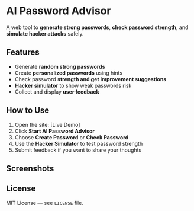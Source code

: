 # AI Password Advisor

A web tool to **generate strong passwords**, **check password strength**, and **simulate hacker attacks** safely.

## Features
- Generate **random strong passwords**
- Create **personalized passwords** using hints
- Check password **strength and get improvement suggestions**
- **Hacker simulator** to show weak passwords risk
- Collect and display **user feedback**

## How to Use
1. Open the site: [Live Demo]
2. Click **Start AI Password Advisor**
3. Choose **Create Password** or **Check Password**
4. Use the **Hacker Simulator** to test password strength
5. Submit feedback if you want to share your thoughts

## Screenshots

## License
MIT License — see `LICENSE` file.

